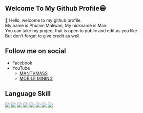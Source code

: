 ## Welcome To My Github Profile😄
  
💬 Hello, welcome to my github profile.  
My name is Phumin Maliwan, My nickname is Man.  
You can take my project that is open to public and edit as you like.  
But don't forget to give credit as well.  

## Follow me on social
  * [Facebook](https://www.facebook.com/PhuminMaliwan)  
  * YouTube
    * [MANTVMASS](https://www.youtube.com/channel/UCYJk0E1wwY3zX-i8tn95mhw)
    * [MOBILE MINING](https://www.youtube.com/channel/UCevNnlKLgRTg-cku5JQ2Ahw)  
  
  
 ## Language Skill
<p align="left"> 
  <a href="./">
    <img src="https://img.icons8.com/color/96/000000/c-programming.png"/> 
  </a>
  <a href="./">
    <img src="https://img.icons8.com/color/96/000000/c-plus-plus-logo.png"/>
  </a>
  <a href="./">
    <img src="https://img.icons8.com/color/96/000000/python--v2.png"/>
  </a>
  <a href="./">
    <img src="https://img.icons8.com/color/96/000000/javascript--v2.png"/>
  </a>
  <a href="./">
    <img src="https://img.icons8.com/color/96/000000/nodejs.png"/>
  </a>
  <a href="./">
    <img src="https://img.icons8.com/ios/100/000000/php.png"/>
  </a>
  <a href="./">
    <img src="https://img.icons8.com/color/96/000000/css3.png"/>
  </a>
  <a href="./">
    <img src="https://img.icons8.com/color/96/000000/html-5--v1.png"/>
  </a>
</p>
  
  
<!--
**mantvmass/mantvmass** is a ✨ _special_ ✨ repository because its `README.md` (this file) appears on your GitHub profile.

Here are some ideas to get you started:

- 🔭 I’m currently working on ...
- 🌱 I’m currently learning ...
- 👯 I’m looking to collaborate on ...
- 🤔 I’m looking for help with ...
- 💬 Ask me about ...
- 📫 How to reach me: ...
- 😄 Pronouns: ...
- ⚡ Fun fact: ...
-->
